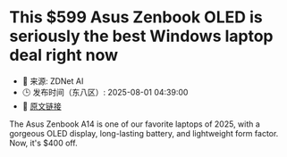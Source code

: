 # This $599 Asus Zenbook OLED is seriously the best Windows laptop deal right now
- 📅 来源: ZDNet AI
- 🕒 发布时间（东八区）: 2025-08-01 04:39:00
- 🔗 [原文链接](https://www.zdnet.com/article/this-599-asus-zenbook-oled-is-seriously-the-best-windows-laptop-deal-right-now/)

The Asus Zenbook A14 is one of our favorite laptops of 2025, with a gorgeous OLED display, long-lasting battery, and lightweight form factor. Now, it's $400 off.
